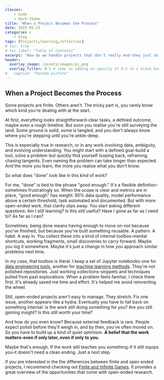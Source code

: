 ```yaml
---
classes: 
    - wide
    - dark-theme
title: "When a Project Becomes the Process"
date: 2025-05-23
categories :
    - blog
tags: [Projects,learning,reflection]
# toc: true
# toc_label: "Table of Contents"
excerpt: "How do we handle projects that don't really end-they just shift shape?"
header:
  overlay_image: /assets/images/pi.png
  overlay_filter: 0.5 # same as adding an opacity of 0.5 to a black background
#   caption: "Random picture"
---
```


## When a Project Becomes the Process

Some projects are finite. Others aren't. The tricky part is, you rarely know which kind you're dealing with at the start.

At first, everything looks straightforward-clear tasks, a defined outcome, maybe even a rough timeline. But soon you realise you're still surveying the land. Some ground is solid, some is tangled, and you don't always know where you're stepping until you're ankle-deep.

This is especially true in research, or in any work involving data, ambiguity, and evolving understanding. You might start with a defined goal-build a tool, solve a problem-but quickly find yourself looping back, reframing, chasing tangents. Even naming the problem can take longer than expected. And the more you learn, the more you realise what you don't know.

So what does "done" look like in this kind of work?

For me, "done" is tied to the phrase "good enough." It's a flexible definition-sometimes frustratingly so. When the scope is clear and metrics are in place, "good enough" has weight: 95% data quality, model performance above a certain threshold, task automated and documented. But with more open-ended work, that clarity slips away. You start asking different questions: Am I still learning? Is this still useful? Have I gone as far as I need to? As far as I can?

Sometimes, being done means having enough to move on-not because you've finished, but because you've built something reusable. A pattern. A habit. A way in. You collect these into a kind of internal toolbox-mental shortcuts, working fragments, small discoveries to carry forward. Maybe you log it somewhere. Maybe it's just a change in how you approach similar problems next time.

In my case, that toolbox is literal. I keep a set of Jupyter notebooks-one for [data engineering tools](https://github.com/rhyslwells/DE_Tools), another for [machine learning methods](https://github.com/rhyslwells/ML_Tools). They're not polished repositories. Just working collections-snippets and techniques pulled from past explorations. When a problem feels familiar, I check there first. It's already saved me time and effort. It's helped me avoid reinventing the wheel.

Still, open-ended projects aren't easy to manage. They stretch. Fix one issue, another appears-like a hydra. Eventually you have to fall back on something internal: is the work still doing something for you? Are you still gaining insight? Is this still worth your time?

And how do you even know? Because external feedback is rare. People expect polish before they'll weigh in, and by then, you've often moved on. So you have to build up a kind of quiet optimism. **A belief that the work matters-even if only later, even if only to you.**

Maybe that's enough. If the work still teaches you something-if it still equips you-it doesn't need a clean ending. Just a next step.

If you are interested in the the differences between finite and open ended projects, I recommend checking out [Finite and Infinite Games](https://en.wikipedia.org/wiki/Finite_and_Infinite_Games). It provides a great overview of the opportunities that come with open-ended research.